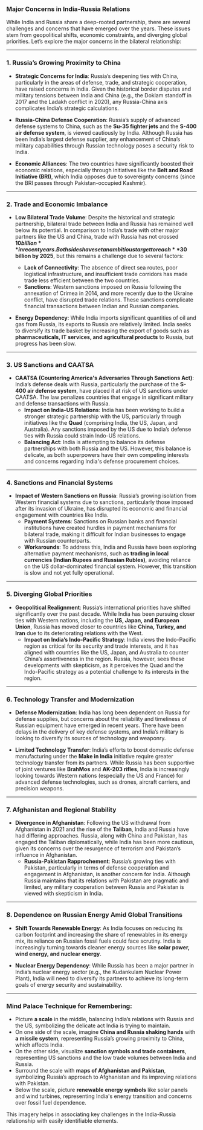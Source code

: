 ### Major Concerns in India-Russia Relations

While India and Russia share a deep-rooted partnership, there are several challenges and concerns that have emerged over the years. These issues stem from geopolitical shifts, economic constraints, and diverging global priorities. Let’s explore the major concerns in the bilateral relationship:

---

### 1. **Russia’s Growing Proximity to China**

- **Strategic Concerns for India**: Russia’s deepening ties with China, particularly in the areas of defense, trade, and strategic cooperation, have raised concerns in India. Given the historical border disputes and military tensions between India and China (e.g., the Doklam standoff in 2017 and the Ladakh conflict in 2020), any Russia-China axis complicates India’s strategic calculations.
  
- **Russia-China Defense Cooperation**: Russia’s supply of advanced defense systems to China, such as the **Su-35 fighter jets** and the **S-400 air defense system**, is viewed cautiously by India. Although Russia has been India’s largest defense supplier, any enhancement of China’s military capabilities through Russian technology poses a security risk to India.

- **Economic Alliances**: The two countries have significantly boosted their economic relations, especially through initiatives like the **Belt and Road Initiative (BRI)**, which India opposes due to sovereignty concerns (since the BRI passes through Pakistan-occupied Kashmir).

---

### 2. **Trade and Economic Imbalance**

- **Low Bilateral Trade Volume**: Despite the historical and strategic partnership, bilateral trade between India and Russia has remained well below its potential. In comparison to India’s trade with other major partners like the US and China, trade with Russia has not crossed **$10 billion** in recent years. Both sides have set an ambitious target to reach **$30 billion by 2025**, but this remains a challenge due to several factors:
  - **Lack of Connectivity**: The absence of direct sea routes, poor logistical infrastructure, and insufficient trade corridors has made trade less efficient between the two countries.
  - **Sanctions**: Western sanctions imposed on Russia following the annexation of Crimea in 2014, and more recently due to the Ukraine conflict, have disrupted trade relations. These sanctions complicate financial transactions between Indian and Russian companies.

- **Energy Dependency**: While India imports significant quantities of oil and gas from Russia, its exports to Russia are relatively limited. India seeks to diversify its trade basket by increasing the export of goods such as **pharmaceuticals, IT services, and agricultural products** to Russia, but progress has been slow.

---

### 3. **US Sanctions and CAATSA**

- **CAATSA (Countering America's Adversaries Through Sanctions Act)**: India’s defense deals with Russia, particularly the purchase of the **S-400 air defense system**, have placed it at risk of US sanctions under CAATSA. The law penalizes countries that engage in significant military and defense transactions with Russia.
  - **Impact on India-US Relations**: India has been working to build a stronger strategic partnership with the US, particularly through initiatives like the **Quad** (comprising India, the US, Japan, and Australia). Any sanctions imposed by the US due to India’s defense ties with Russia could strain Indo-US relations.
  - **Balancing Act**: India is attempting to balance its defense partnerships with both Russia and the US. However, this balance is delicate, as both superpowers have their own competing interests and concerns regarding India's defense procurement choices.

---

### 4. **Sanctions and Financial Systems**

- **Impact of Western Sanctions on Russia**: Russia’s growing isolation from Western financial systems due to sanctions, particularly those imposed after its invasion of Ukraine, has disrupted its economic and financial engagement with countries like India.
  - **Payment Systems**: Sanctions on Russian banks and financial institutions have created hurdles in payment mechanisms for bilateral trade, making it difficult for Indian businesses to engage with Russian counterparts.
  - **Workarounds**: To address this, India and Russia have been exploring alternative payment mechanisms, such as **trading in local currencies (Indian Rupees and Russian Rubles)**, avoiding reliance on the US dollar-dominated financial system. However, this transition is slow and not yet fully operational.

---

### 5. **Diverging Global Priorities**

- **Geopolitical Realignment**: Russia’s international priorities have shifted significantly over the past decade. While India has been pursuing closer ties with Western nations, including the **US, Japan, and European Union**, Russia has moved closer to countries like **China, Turkey, and Iran** due to its deteriorating relations with the West.
  - **Impact on India’s Indo-Pacific Strategy**: India views the Indo-Pacific region as critical for its security and trade interests, and it has aligned with countries like the US, Japan, and Australia to counter China’s assertiveness in the region. Russia, however, sees these developments with skepticism, as it perceives the Quad and the Indo-Pacific strategy as a potential challenge to its interests in the region.

---

### 6. **Technology Transfer and Modernization**

- **Defense Modernization**: India has long been dependent on Russia for defense supplies, but concerns about the reliability and timeliness of Russian equipment have emerged in recent years. There have been delays in the delivery of key defense systems, and India’s military is looking to diversify its sources of technology and weaponry.
  
- **Limited Technology Transfer**: India’s efforts to boost domestic defense manufacturing under the **Make in India** initiative require greater technology transfer from its partners. While Russia has been supportive of joint ventures like **BrahMos** and **AK-203 rifles**, India is increasingly looking towards Western nations (especially the US and France) for advanced defense technologies, such as drones, aircraft carriers, and precision weapons.

---

### 7. **Afghanistan and Regional Stability**

- **Divergence in Afghanistan**: Following the US withdrawal from Afghanistan in 2021 and the rise of the **Taliban**, India and Russia have had differing approaches. Russia, along with China and Pakistan, has engaged the Taliban diplomatically, while India has been more cautious, given its concerns over the resurgence of terrorism and Pakistan’s influence in Afghanistan.
  - **Russia-Pakistan Rapprochement**: Russia’s growing ties with Pakistan, particularly in terms of defense cooperation and engagement in Afghanistan, is another concern for India. Although Russia maintains that its relations with Pakistan are pragmatic and limited, any military cooperation between Russia and Pakistan is viewed with skepticism in India.

---

### 8. **Dependence on Russian Energy Amid Global Transitions**

- **Shift Towards Renewable Energy**: As India focuses on reducing its carbon footprint and increasing the share of renewables in its energy mix, its reliance on Russian fossil fuels could face scrutiny. India is increasingly turning towards cleaner energy sources like **solar power, wind energy, and nuclear energy**.
  
- **Nuclear Energy Dependency**: While Russia has been a major partner in India’s nuclear energy sector (e.g., the Kudankulam Nuclear Power Plant), India will need to diversify its partners to achieve its long-term goals of energy security and sustainability.

---

### Mind Palace Technique for Remembering:

- Picture **a scale** in the middle, balancing India’s relations with Russia and the US, symbolizing the delicate act India is trying to maintain.
- On one side of the scale, imagine **China and Russia shaking hands** with **a missile system**, representing Russia’s growing proximity to China, which affects India.
- On the other side, visualize **sanction symbols and trade containers**, representing US sanctions and the low trade volumes between India and Russia.
- Surround the scale with **maps of Afghanistan and Pakistan**, symbolizing Russia’s approach to Afghanistan and its improving relations with Pakistan.
- Below the scale, picture **renewable energy symbols** like solar panels and wind turbines, representing India's energy transition and concerns over fossil fuel dependence.

This imagery helps in associating key challenges in the India-Russia relationship with easily identifiable elements.
